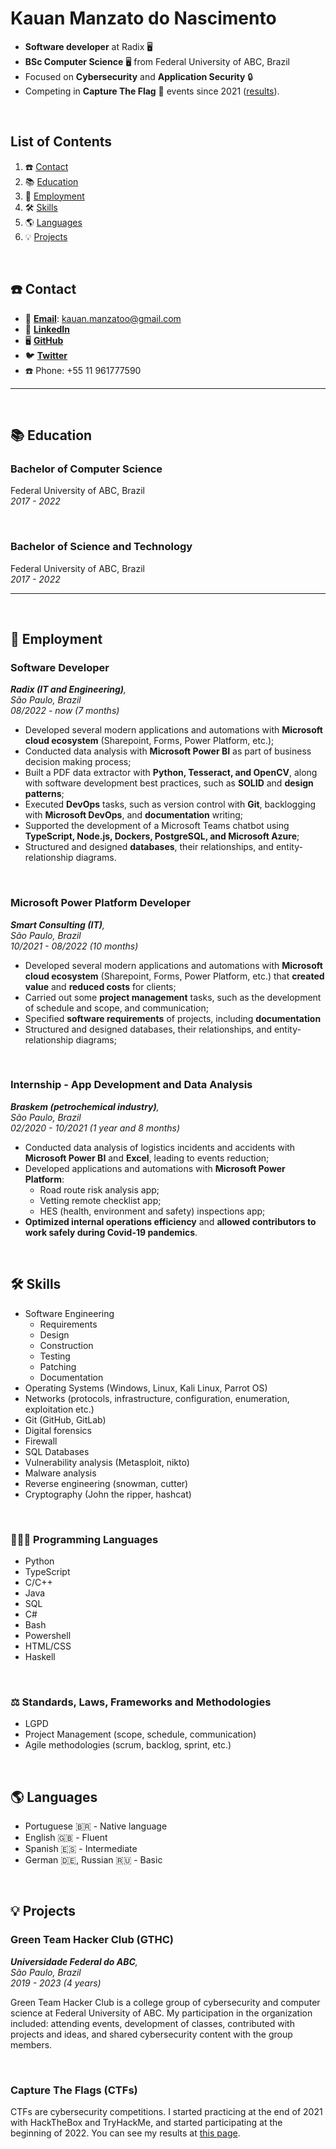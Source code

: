 # Kauan Manzato do Nascimento

- **Software developer** at Radix 🖥️
- **BSc Computer Science** 🖥️ from Federal University of ABC, Brazil
- Focused on **Cybersecurity** and **Application Security** 🔒
- Competing in **Capture The Flag** 🚩 events since 2021 ([results](ctf.md)).


<br>

## List of Contents

1. ☎️ [Contact](#%EF%B8%8F-contact)
2. 📚 [Education](#-education)
3. 💼 [Employment](#-employment)
4. 🛠 [Skills](#-skills)
5. 🌎 [Languages](#-languages)
6. 💡 [Projects](#-projects)

<br>

## ☎️ Contact

- 📧 [**Email**](mailto:kauan.manzatoo@gmail.com): kauan.manzatoo@gmail.com
- 👥 [**LinkedIn**](https://www.linkedin.com/in/kauan-m-nascimento-b1668894/)
- 🖥️ [**GitHub**](https://github.com/kauanmn)
- 🐦 [**Twitter**](https://twitter.com/sql1njection)
- ☎️ Phone: +55 11 961777590

---

<br>

## 📚 Education

### Bachelor of Computer Science

Federal University of ABC, Brazil<br>
*2017 - 2022*


<br>

### Bachelor of Science and Technology

Federal University of ABC, Brazil<br>
*2017 - 2022*

---

<br>

## 💼 Employment

### Software Developer

***Radix (IT and Engineering)**, <br>
São Paulo, Brazil <br>
08/2022 - now (7 months)* <br>

- Developed several modern applications and automations with **Microsoft cloud ecosystem** (Sharepoint, Forms, Power Platform, etc.);
- Conducted data analysis with **Microsoft Power BI** as part of business decision making process;
- Built a PDF data extractor with **Python, Tesseract, and OpenCV**, along with software development best practices, such as **SOLID** and **design patterns**;
- Executed **DevOps** tasks, such as version control with **Git**, backlogging with **Microsoft DevOps**, and **documentation** writing;
- Supported the development of a Microsoft Teams chatbot using **TypeScript, Node.js, Dockers, PostgreSQL, and Microsoft Azure**;
- Structured and designed **databases**, their relationships, and entity-relationship diagrams.

<br>

### Microsoft Power Platform Developer

***Smart Consulting (IT)**, <br>
São Paulo, Brazil <br>
10/2021 - 08/2022 (10 months)* <br>

- Developed several modern applications and automations with **Microsoft cloud ecosystem** (Sharepoint, Forms, Power Platform, etc.) that **created value** and **reduced costs** for clients;
- Carried out some **project management** tasks, such as the development of schedule and scope, and communication;
- Specified **software requirements** of projects, including **documentation**
- Structured and designed databases, their relationships, and entity-relationship diagrams;

<br>

### Internship - App Development and Data Analysis

***Braskem (petrochemical industry)**, <br>
São Paulo, Brazil <br>
02/2020 - 10/2021 (1 year and 8 months)* <br>

- Conducted data analysis of logistics incidents and accidents with **Microsoft Power BI** and **Excel**, leading to events reduction;
- Developed applications and automations with **Microsoft Power Platform**:
  - Road route risk analysis app;
  - Vetting remote checklist app;
  - HES (health, environment and safety) inspections app;
- **Optimized internal operations efficiency** and **allowed contributors to work safely during Covid-19 pandemics**.

<br>

## 🛠 Skills

- Software Engineering
  - Requirements
  - Design
  - Construction
  - Testing
  - Patching
  - Documentation
- Operating Systems (Windows, Linux, Kali Linux, Parrot OS)
- Networks (protocols, infrastructure, configuration, enumeration, exploitation etc.)
- Git (GitHub, GitLab)
- Digital forensics
- Firewall
- SQL Databases
- Vulnerability analysis (Metasploit, nikto)
- Malware analysis
- Reverse engineering (snowman, cutter)
- Cryptography (John the ripper, hashcat)

<br>

### 👨🏼‍💻 Programming Languages

- Python
- TypeScript
- C/C++
- Java
- SQL
- C#
- Bash
- Powershell
- HTML/CSS
- Haskell

<br>

### ⚖️ Standards, Laws, Frameworks and Methodologies

- LGPD
- Project Management (scope, schedule, communication)
- Agile methodologies (scrum, backlog, sprint, etc.)

<br>

## 🌎 Languages

- Portuguese 🇧🇷 - Native language
- English 🇬🇧 - Fluent
- Spanish 🇪🇸 - Intermediate
- German 🇩🇪, Russian 🇷🇺 - Basic

<br>

## 💡 Projects

### Green Team Hacker Club (GTHC)

***Universidade Federal do ABC**,<br>
São Paulo, Brazil<br>
2019 - 2023 (4 years)*<br>

Green Team Hacker Club is a college group of cybersecurity and computer science at Federal University of ABC. My participation in the organization included: attending events, development of classes, contributed with projects and ideas, and shared cybersecurity content with the group members.

<br>

### Capture The Flags (CTFs)

CTFs are cybersecurity competitions. I started practicing at the end of 2021 with HackTheBox and TryHackMe, and started participating at the beginning of 2022. You can see my results at [this page](ctf.md).

